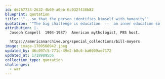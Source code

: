 ```yaml
---
id: de267734-2632-4b69-a0eb-6c032f438b82
blueprint: quotation
title: '"...so that the person identifies himself with humanity"'
quotation: '"The big challenge is education  --  an inner education so that the person identifies himself with humanity, rather than with the in-group.."'
attribution: |-
  Joseph Campell  1904-1987)  American mythologist, PBS host. 

  https://americanarchive.org/special_collections/bill-moyers
image: image-1709568942.jpeg
updated_by: 46c097c5-771c-49e2-b8c6-ba6009ae7172
updated_at: 1718989556
collection_type: quotation
challenges:
  - war
---
```

